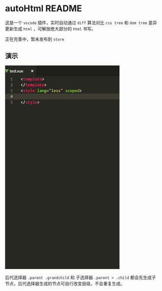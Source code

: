 # autoHtml README

这是一个 `vscode` 插件，实时自动通过 `diff` 算法对比 `css tree` 和 `dom tree` 差异更新生成 `html` ，可解放绝大部分的 `html` 书写。

正在完善中，暂未发布到 `store`

## 演示

![console](autoHtml.gif)  

后代选择器 `.parent .grandchild` 和 子选择器 `.parent > .child` 都会先生成子节点，后代选择器生成的节点可自行改变层级，不会重复生成。
